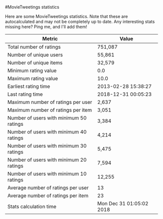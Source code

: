 #MovieTweetings statistics

Here are some MovieTweetings statistics. Note that these are autocalculated and may not be completely up to date. Any interesting stats missing here? Ping me, and I'll add them!

Metric | Value
--- | ---
Total number of ratings                 | 751,087
Number of unique users                  | 55,861
Number of unique items                  | 32,579
Minimum rating value                    | 0.0
Maximum rating value                    | 10.0
Earliest rating time                    | 2013-02-28 15:38:27
Last rating time                        | 2018-12-31 00:05:23
Maximum number of ratings per user      | 2,637
Maximum number of ratings per item      | 3,051
Number of users with minimum 50 ratings | 3,384
Number of users with minimum 40 ratings | 4,214
Number of users with minimum 30 ratings | 5,475
Number of users with minimum 20 ratings | 7,594
Number of users with minimum 10 ratings | 12,255
Average number of ratings per user      | 13
Average number of ratings per item      | 23
Stats calculation time                  | Mon Dec 31 01:05:02 2018

